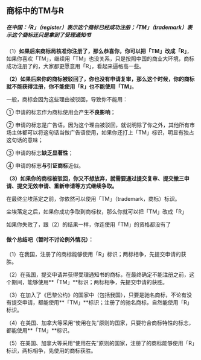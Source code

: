 ## 商标中的TM与R

##### **在中国：「R」（register）表示这个商标已经成功注册；「TM」（trademark）表示这个商标还只是拿到了受理通知书**

（1）**如果后来商标局核准你注册了，那么恭喜你，你可以把「TM」改成「R」**，如果你喜欢「TM」，继续用「TM」也没关系，只是按照中国的商业大环境，商标成功注册了的，大家都更愿意用「R」，看起来逼格高一些。

**（2）如果后来你的商标被驳回了，你也没有申请复审，那么这个时候，你的商标就不能获得注册，你不能使用「R」也不能使用「TM」**。

一般，商标会因为这些理由被驳回，导致你不能用：

① 申请的标志作为商标使用会产生**不良影响**；

② 申请的标志是广告语。因为这个理由被驳回，就说明除了你之外，其他所有市场主体都可以将这句话当做广告语使用，如果你还打上「TM」标识，明显有独占这句话的意味；

③ 申请的标志**缺乏显著性**；

④ 申请的标志**与引证商标**近似。

**（3）如果你的商标被驳回，你又不想放弃，就需要通过提交复审、提交撤三申请、提交无效申请、重新申请等方式继续争取。**

在最终尘埃落定之前，你依然可以使用「TM」（trademark，商标）标识。

尘埃落定之后，如果你成功争取到商标权，那么你就可以把「TM」改成「R」

如果你失败了，跟（2）的结果一样，你连使用「TM」的资格都没有了

#### 做个总结吧（暂时不讨论例外情况）：

（1）在我国，注册了的商标能够使用「R」标识；两标相争，先提交申请的获胜。

（2）在我国，提交申请并获得受理通知书的商标，在最终确定不能注册之前，这个期间，能够使用**「TM」**标识；两标相争，先提交申请的获胜。

（3）在加入了《巴黎公约》的国家中（包括我国），只要是驰名商标，不论有没有提交申请，都能使用**「TM」**标识；注册了的驰名商标，自然能使用「R」标识。

（4）在美国、加拿大等采用“使用在先”原则的国家，只要符合商标特性的标志，都能使用**「TM」**标识。

（5）在美国、加拿大等采用“使用在先”原则的国家，注册了的商标能够使用「R」标识，两标相争，先使用的商标获胜。